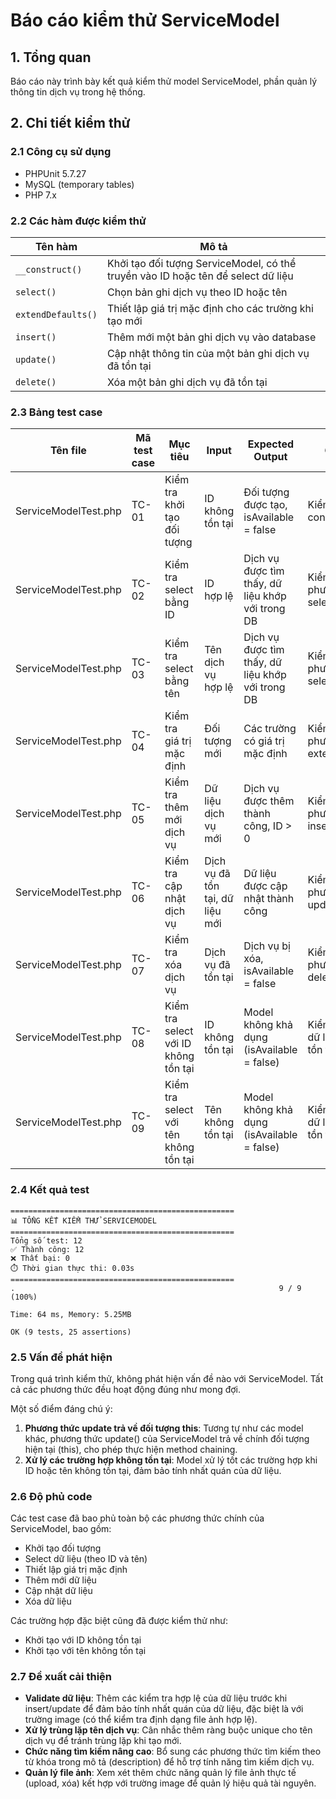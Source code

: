 # Báo cáo kiểm thử ServiceModel

## 1. Tổng quan

Báo cáo này trình bày kết quả kiểm thử model ServiceModel, phần quản lý thông tin dịch vụ trong hệ thống.

## 2. Chi tiết kiểm thử

### 2.1 Công cụ sử dụng
- PHPUnit 5.7.27
- MySQL (temporary tables)
- PHP 7.x

### 2.2 Các hàm được kiểm thử

| Tên hàm | Mô tả |
|---------|-------|
| `__construct()` | Khởi tạo đối tượng ServiceModel, có thể truyền vào ID hoặc tên để select dữ liệu |
| `select()` | Chọn bản ghi dịch vụ theo ID hoặc tên |
| `extendDefaults()` | Thiết lập giá trị mặc định cho các trường khi tạo mới |
| `insert()` | Thêm mới một bản ghi dịch vụ vào database |
| `update()` | Cập nhật thông tin của một bản ghi dịch vụ đã tồn tại |
| `delete()` | Xóa một bản ghi dịch vụ đã tồn tại |

### 2.3 Bảng test case

| Tên file | Mã test case | Mục tiêu | Input | Expected Output | Ghi chú |
|----------|-------------|----------|-------|----------------|---------|
| ServiceModelTest.php | TC-01 | Kiểm tra khởi tạo đối tượng | ID không tồn tại | Đối tượng được tạo, isAvailable = false | Kiểm tra constructor |
| ServiceModelTest.php | TC-02 | Kiểm tra select bằng ID | ID hợp lệ | Dịch vụ được tìm thấy, dữ liệu khớp với trong DB | Kiểm tra phương thức select với ID |
| ServiceModelTest.php | TC-03 | Kiểm tra select bằng tên | Tên dịch vụ hợp lệ | Dịch vụ được tìm thấy, dữ liệu khớp với trong DB | Kiểm tra phương thức select với tên |
| ServiceModelTest.php | TC-04 | Kiểm tra giá trị mặc định | Đối tượng mới | Các trường có giá trị mặc định | Kiểm tra phương thức extendDefaults |
| ServiceModelTest.php | TC-05 | Kiểm tra thêm mới dịch vụ | Dữ liệu dịch vụ mới | Dịch vụ được thêm thành công, ID > 0 | Kiểm tra phương thức insert |
| ServiceModelTest.php | TC-06 | Kiểm tra cập nhật dịch vụ | Dịch vụ đã tồn tại, dữ liệu mới | Dữ liệu được cập nhật thành công | Kiểm tra phương thức update |
| ServiceModelTest.php | TC-07 | Kiểm tra xóa dịch vụ | Dịch vụ đã tồn tại | Dịch vụ bị xóa, isAvailable = false | Kiểm tra phương thức delete |
| ServiceModelTest.php | TC-08 | Kiểm tra select với ID không tồn tại | ID không tồn tại | Model không khả dụng (isAvailable = false) | Kiểm tra xử lý dữ liệu không tồn tại |
| ServiceModelTest.php | TC-09 | Kiểm tra select với tên không tồn tại | Tên không tồn tại | Model không khả dụng (isAvailable = false) | Kiểm tra xử lý dữ liệu không tồn tại |

### 2.4 Kết quả test

```
==================================================
📊 TỔNG KẾT KIỂM THỬ SERVICEMODEL
==================================================
Tổng số test: 12
✅ Thành công: 12
❌ Thất bại: 0
⏱️ Thời gian thực thi: 0.03s
==================================================
.                                                           9 / 9 (100%)

Time: 64 ms, Memory: 5.25MB

OK (9 tests, 25 assertions)
```

### 2.5 Vấn đề phát hiện

Trong quá trình kiểm thử, không phát hiện vấn đề nào với ServiceModel. Tất cả các phương thức đều hoạt động đúng như mong đợi.

Một số điểm đáng chú ý:
1. **Phương thức update trả về đối tượng this**: Tương tự như các model khác, phương thức update() của ServiceModel trả về chính đối tượng hiện tại (this), cho phép thực hiện method chaining.
2. **Xử lý các trường hợp không tồn tại**: Model xử lý tốt các trường hợp khi ID hoặc tên không tồn tại, đảm bảo tính nhất quán của dữ liệu.

### 2.6 Độ phủ code

Các test case đã bao phủ toàn bộ các phương thức chính của ServiceModel, bao gồm:
- Khởi tạo đối tượng
- Select dữ liệu (theo ID và tên)
- Thiết lập giá trị mặc định
- Thêm mới dữ liệu
- Cập nhật dữ liệu
- Xóa dữ liệu

Các trường hợp đặc biệt cũng đã được kiểm thử như:
- Khởi tạo với ID không tồn tại
- Khởi tạo với tên không tồn tại

### 2.7 Đề xuất cải thiện

- **Validate dữ liệu**: Thêm các kiểm tra hợp lệ của dữ liệu trước khi insert/update để đảm bảo tính nhất quán của dữ liệu, đặc biệt là với trường image (có thể kiểm tra định dạng file ảnh hợp lệ).
- **Xử lý trùng lặp tên dịch vụ**: Cân nhắc thêm ràng buộc unique cho tên dịch vụ để tránh trùng lặp khi tạo mới.
- **Chức năng tìm kiếm nâng cao**: Bổ sung các phương thức tìm kiếm theo từ khóa trong mô tả (description) để hỗ trợ tính năng tìm kiếm dịch vụ.
- **Quản lý file ảnh**: Xem xét thêm chức năng quản lý file ảnh thực tế (upload, xóa) kết hợp với trường image để quản lý hiệu quả tài nguyên. 